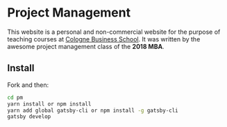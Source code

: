 # Project Management

This website is a personal and non-commercial website for the purpose
of teaching courses at
[Cologne Business School](https://cbs.de). It was written by the awesome project management class of the
**2018 MBA**.

## Install

Fork and then:

```sh
cd pm
yarn install or npm install
yarn add global gatsby-cli or npm install -g gatsby-cli
gatsby develop
```
